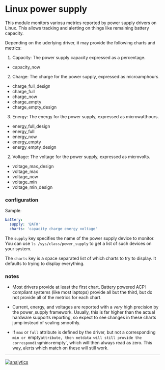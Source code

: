 # Linux power supply

This module monitors variosu metrics reported by power supply drivers
on Linux.  This allows tracking and alerting on things like remaining
battery capacity.

Depending on the uderlying driver, it may provide the following charts
and metrics:

1. Capacity: The power supply capacity expressed as a percentage.
  * capacity\_now

2. Charge: The charge for the power supply, expressed as microamphours.
  * charge\_full\_design
  * charge\_full
  * charge\_now
  * charge\_empty
  * charge\_empty\_design

3. Energy: The energy for the power supply, expressed as microwatthours.
  * energy\_full\_design
  * energy\_full
  * energy\_now
  * energy\_empty
  * energy\_empty\_design

2. Voltage: The voltage for the power supply, expressed as microvolts.
  * voltage\_max\_design
  * voltage\_max
  * voltage\_now
  * voltage\_min
  * voltage\_min\_design

### configuration

Sample:

```yaml
battery:
  supply: 'BAT0'
  charts: 'capacity charge energy voltage'
```

The `supply` key specifies the name of the power supply device to monitor.
You can use `ls /sys/class/power_supply` to get a list of such devices
on your system.

The `charts` key is a space separated list of which charts to try
to display.  It defaults to trying to display everything.

### notes

* Most drivers provide at least the first chart.  Battery powered ACPI
compliant systems (like most laptops) provide all but the third, but do
not provide all of the metrics for each chart.

* Current, energy, and voltages are reported with a _very_ high precision
by the power\_supply framework.  Usually, this is far higher than the
actual hardware supports reporting, so expect to see changes in these
charts jump instead of scaling smoothly.

* If `max` or `full` attribute is defined by the driver, but not a
corresponding `min or `empty` attribute, then netdata will still provide
the corresponding `min` or `empty`, which will then always read as zero.
This way, alerts which match on these will still work.

---

[![analytics](https://www.google-analytics.com/collect?v=1&aip=1&t=pageview&_s=1&ds=github&dr=https%3A%2F%2Fgithub.com%2Fnetdata%2Fnetdata&dl=https%3A%2F%2Fmy-netdata.io%2Fgithub.%2Fcollectors%2Fpython.d.plugin%2Flinux_power_supply%2FREADME&_u=MAC~&cid=5792dfd7-8dc4-476b-af31-da2fdb9f93d2&tid=UA-64295674-3)]()
